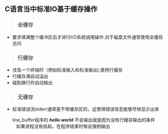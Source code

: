 ## C语言当中标准IO基于缓存操作
> ### 全缓存
* 要求填满整个缓冲区后才进行I/O系统调用操作.对于磁盘文件通常使用全缓存访问
> ### 行缓存
* 涉及一个终端时（例如标准输入和标准输出),使用行缓存
* 行缓存满自动溢出
* 碰到换行符自动输出
> ### 无缓存
* 标准错误流stderr通常是不带缓存区的，这使得错误信息能够尽快显示出来 
    
    line_buffer程序的 ***hello world*** 不会输出就是因为没有行缓存输出的条件 <br>
    如果进程没有挂起，在程序结束时候会强制输出

